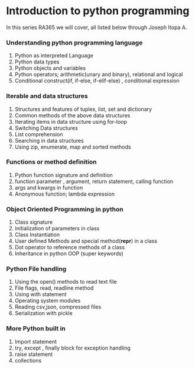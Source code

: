 # Introduction to python programming
In this series RA365 we will cover, all listed below through Joseph Itopa A.

### Understanding python programming language
1. Python as interpreted Language
1. Python data types
1. Python objects and variables
1. Python operators; arithmetic(unary and binary), relational and logical
1. Conditional construct(if, if-else, if-elif-else) , conditional expression
### Iterable and data structures
1. Structures and features of tuples, list, set and dictionary 
1. Common methods of the above data structures
1. Iterating items in data structure using for-loop
1. Switching Data structures
1. List comprehension
1. Searching in data structures
1. Using zip, enumerate, map and sorted methods
### Functions or method definition
1. Python function signature and definition
1. function parameter , argument, return statement, calling function 
1. args and kwargs in function 
1. Anonymous function; lambda expression
### Object Oriented Programming in python
1. Class signature
1. Initialization of parameters in class 
1. Class Instantiation
1. User defined Methods  and special method(__repr__) in a class
1. Dot operator to reference methods of a class
1. Inheritance in python OOP (super keywords)
### Python File handling
1. Using the open() methods to read text file
1. File flags, read, readline method
1. Using with statement
1. Operating system modules
1. Reading csv,json, compressed files
1. Serialization with pickle
### More Python built in 
1. Import statement
1. try, except , finally block for exception handling
1. raise statement
1. collections

